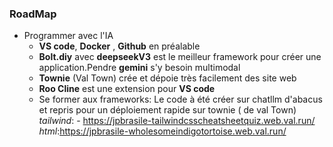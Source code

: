 ### RoadMap
- Programmer avec l'IA
  - **VS code**, **Docker** , **Github** en préalable 
  - **Bolt.diy** avec **deepseekV3** est le meilleur framework pour créer une application.Pendre **gemini** s'y besoin multimodal
  - **Townie** (Val Town) crée et dépoie très facilement des site web 
  - **Roo Cline** est une extension pour **VS code**    
  - Se former aux frameworks: Le code à été créer sur chatllm d'abacus et repris pour un déploiement rapide sur townie ( de val Town)
    _tailwind_: -   https://jpbrasile-tailwindcsscheatsheetquiz.web.val.run/
    _html_:https://jpbrasile-wholesomeindigotortoise.web.val.run/ 
